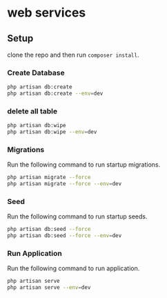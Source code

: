 # web services

## Setup

clone the repo and then run `composer install`.

### Create Database
```bash
php artisan db:create
php artisan db:create --env=dev
```
### delete all table
```bash
php artisan db:wipe
php artisan db:wipe --env=dev
```

### Migrations

Run the following command to run startup migrations.

```bash
php artisan migrate --force
php artisan migrate --force --env=dev
```

### Seed

Run the following command to run startup seeds.

```bash
php artisan db:seed --force
php artisan db:seed --force --env=dev
```

### Run Application

Run the following command to run application.

```bash
php artisan serve
php artisan serve --env=dev
```
